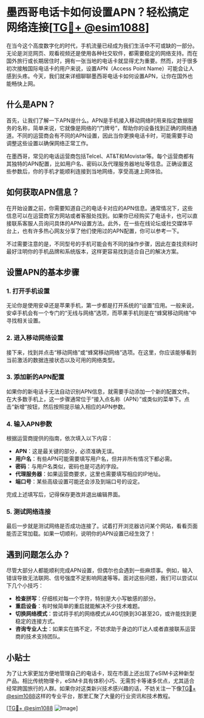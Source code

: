 # 墨西哥电话卡如何设置APN？轻松搞定网络连接[[TG💪+ @esim1088](https://t.me/s/esim1088)]

在当今这个高度数字化的时代，手机流量已经成为我们生活中不可或缺的一部分。无论是浏览网页、观看视频还是使用各种社交软件，都需要稳定的网络支持。而在国外旅行或长期居住时，拥有一张当地的电话卡就显得尤为重要。然而，对于很多初次接触国际电话卡的用户来说，设置APN（Access Point Name）可能会让人感到头疼。今天，我们就来详细聊聊墨西哥电话卡如何设置APN，让你在国外也能畅快上网。

## 什么是APN？

首先，让我们了解一下APN是什么。APN是手机接入移动网络时用来指定数据服务的名称，简单来说，它就像是网络的“门牌号”，帮助你的设备找到正确的网络通道。不同的运营商会有不同的APN设置，因此当你更换电话卡时，可能需要手动调整这些设置以确保网络正常工作。

在墨西哥，常见的电话运营商包括Telcel、AT&T和Movistar等。每个运营商都有其独特的APN配置，比如用户名、密码以及代理服务器地址等信息。正确设置这些参数后，你的手机才能顺利连接到当地网络，享受高速上网体验。

## 如何获取APN信息？

在开始设置之前，你需要知道自己的电话卡对应的APN信息。通常情况下，这些信息可以在运营商官方网站或者客服处找到。如果你已经购买了电话卡，也可以直接联系客服人员询问具体的APN设置方法。此外，在一些在线论坛或社交媒体平台上，也有许多热心网友分享了他们使用过的APN配置，你可以参考一下。

不过需要注意的是，不同型号的手机可能会有不同的操作步骤，因此在查找资料时最好注明你的手机品牌和系统版本，这样更容易找到适合自己的解决方案。

## 设置APN的基本步骤

### 1. 打开手机设置

无论你是使用安卓还是苹果手机，第一步都是打开系统的“设置”应用。一般来说，安卓手机会有一个专门的“无线与网络”选项，而苹果手机则是在“蜂窝移动网络”中寻找相关设置。

### 2. 进入移动网络设置

接下来，找到并点击“移动网络”或“蜂窝移动网络”选项。在这里，你应该能够看到当前激活的数据连接状态以及可用的网络类型。

### 3. 添加新的APN配置

如果你的新电话卡无法自动识别APN信息，就需要手动添加一个新的配置文件。在大多数手机上，这一步骤通常位于“接入点名称（APN）”或类似的菜单下。点击“新增”按钮，然后按照提示输入相应的APN参数。

### 4. 输入APN参数

根据运营商提供的指南，依次填入以下内容：
- **APN**：这是最关键的部分，必须准确无误。
- **用户名**：有些APN可能需要填写用户名，但并非所有情况下都必需。
- **密码**：与用户名类似，密码也是可选的字段。
- **代理服务器**：如果运营商要求，这里也需要填写相应的IP地址。
- **端口号**：某些高级设置可能还会涉及到端口号的设定。

完成上述填写后，记得保存更改并退出编辑界面。

### 5. 测试网络连接

最后一步就是测试网络是否成功连接了。试着打开浏览器访问某个网站，看看页面能否正常加载。如果一切顺利，说明你的APN设置已经生效了！

## 遇到问题怎么办？

尽管大部分人都能顺利完成APN设置，但偶尔也会遇到一些麻烦事。例如，输入错误导致无法联网、信号强度不足影响网速等等。面对这些问题，我们可以尝试以下几个小技巧：

- **检查拼写**：仔细核对每一个字符，特别是大小写敏感的部分。
- **重启设备**：有时候简单的重启就能解决不少技术难题。
- **切换网络模式**：尝试将手机的网络模式从4G切换到3G甚至2G，或许能找到更稳定的连接方式。
- **咨询专业人士**：如果实在搞不定，不妨求助于身边的IT达人或者直接联系运营商的技术支持团队。

## 小贴士

为了让大家更加方便地管理自己的电话卡，现在市面上还出现了eSIM卡这种新型产品。相比传统物理卡，eSIM卡具有体积小巧、无需剪卡等诸多优点，尤其适合经常跨国旅行的人群。如果你对这类新兴技术感兴趣的话，不妨关注一下像[TG💪+ @esim1088](https://t.me/s/esim1088)这样的专业平台，那里汇聚了大量的行业资讯和技术教程。

[[TG💪+ @esim1088](https://t.me/s/esim1088) ![Image](https://i.postimg.cc/4NQfJmqS/Snipaste-2025-05-13-00-14-12.png)]